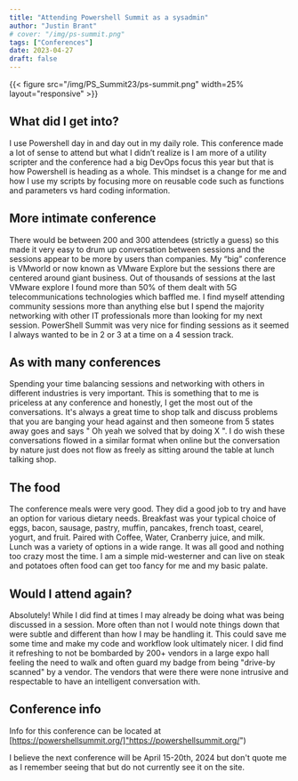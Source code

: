 ```yaml
---
title: "Attending Powershell Summit as a sysadmin"
author: "Justin Brant"
# cover: "/img/ps-summit.png"
tags: ["Conferences"]
date: 2023-04-27
draft: false
---
```


{{< figure src="/img/PS_Summit23/ps-summit.png" width=25% layout="responsive" >}}

## What did I get into?

I use Powershell day in and day out in my daily role. This conference made a lot of sense to attend but what I didn’t realize is I am more of a utility scripter and the conference had a big DevOps focus this year but that is how Powershell is heading as a whole. This mindset is a change for me and how I use my scripts by focusing more on reusable code such as functions and parameters vs hard coding information.

## More intimate conference

There would be between 200 and 300 attendees (strictly a guess) so this made it very easy to drum up conversation between sessions and the sessions appear to be more by users than companies. My “big” conference is VMworld or now known as VMware Explore but the sessions there are centered around giant business. Out of thousands of sessions at the last VMware explore I found more than 50% of them dealt with 5G telecommunications technologies which baffled me. I find myself attending community sessions more than anything else but I spend the majority networking with other IT professionals more than looking for my next session. PowerShell Summit was very nice for finding sessions as it seemed I always wanted to be in 2 or 3 at a time on a 4 session track.

## As with many conferences

Spending your time balancing sessions and networking with others in different industries is very important. This is something that to me is priceless at any conference and honestly, I get the most out of the conversations. It's always a great time to shop talk and discuss problems that you are banging your head against and then someone from 5 states away goes and says " Oh yeah we solved that by doing X ". I do wish these conversations flowed in a similar format when online but the conversation by nature just does not flow as freely as sitting around the table at lunch talking shop.

## The food

The conference meals were very good. They did a good job to try and have an option for various dietary needs. Breakfast was your typical choice of eggs, bacon, sausage, pastry, muffin, pancakes, french toast, cearel, yogurt, and fruit. Paired with Coffee, Water, Cranberry juice, and milk. Lunch was a variety of options in a wide range. It was all good and nothing too crazy most the time. I am a simple mid-westerner and can live on steak and potatoes often food can get too fancy for me and my basic palate.  

## Would I attend again?

Absolutely! While I did find at times I may already be doing what was being discussed in a session. More often than not I would note things down that were subtle and different than how I may be handling it. This could save me some time and make my code and workflow look ultimately nicer. I did find it refreshing to not be bombarded by 200+ vendors in a large expo hall feeling the need to walk and often guard my badge from being "drive-by scanned" by a vendor. The vendors that were there were none intrusive and respectable to have an intelligent conversation with.

## Conference info

Info for this conference can be located at [https://powershellsummit.org/]"https://powershellsummit.org/")

I believe the next conference will be April 15-20th, 2024 but don't quote me as I remember seeing that but do not currently see it on the site.
